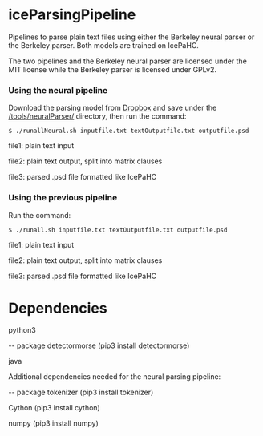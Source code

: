 # iceParsingPipeline

Pipelines to parse plain text files using either the Berkeley neural parser or the Berkeley parser. Both models are trained on IcePaHC.

The two pipelines and the Berkeley neural parser are licensed under the MIT license while the Berkeley parser is licensed under GPLv2.

### Using the neural pipeline

Download the parsing model from [Dropbox](https://www.dropbox.com/s/adblf1hh9ckxdg0/_dev%3D83.54.pt?dl=0) and save under the [/tools/neuralParser/](https://github.com/antonkarl/iceParsingPipeline/tree/master/tools/neuralParser) directory, then run the command:

```
$ ./runallNeural.sh inputfile.txt textOutputfile.txt outputfile.psd
```

file1: plain text input

file2: plain text output, split into matrix clauses

file3: parsed .psd file formatted like IcePaHC

### Using the previous pipeline

Run the command:

```
$ ./runall.sh inputfile.txt textOutputfile.txt outputfile.psd
```

file1: plain text input

file2: plain text output, split into matrix clauses

file3: parsed .psd file formatted like IcePaHC


# Dependencies

python3

-- package detectormorse (pip3 install detectormorse)

java

Additional dependencies needed for the neural parsing pipeline:

-- package tokenizer (pip3 install tokenizer)

Cython (pip3 install cython)

numpy (pip3 install numpy)


